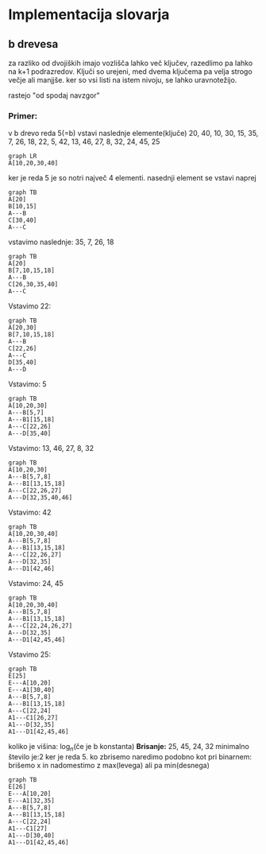 # Implementacija slovarja
## b drevesa
za razliko od dvojiških imajo vozlišča lahko več ključev, razedlimo pa lahko na k+1 podrazredov. Ključi so urejeni, med dvema ključema pa velja strogo večje ali manjjše. ker so vsi listi na istem nivoju, se lahko uravnotežijo.

rastejo "od spodaj navzgor"

### Primer:
v b drevo reda 5(=b) vstavi naslednje elemente(ključe)
20, 40, 10, 30, 15, 35, 7, 26, 18, 22, 5, 42, 13, 46, 27, 8, 32, 24, 45, 25
```mermaid
graph LR
A[10,20,30,40]
```
ker je reda 5 je so notri največ 4 elementi. nasednji element se vstavi naprej
```mermaid
graph TB
A[20]
B[10,15]
A---B
C[30,40]
A---C
```
vstavimo naslednje: 35, 7, 26, 18
```mermaid
graph TB
A[20]
B[7,10,15,18]
A---B
C[26,30,35,40]
A---C
```
Vstavimo 22:
```mermaid
graph TB
A[20,30]
B[7,10,15,18]
A---B
C[22,26]
A---C
D[35,40]
A---D
```
Vstavimo: 5
```mermaid
graph TB
A[10,20,30]
A---B[5,7]
A---B1[15,18]
A---C[22,26]
A---D[35,40]
```
Vstavimo: 13, 46, 27, 8, 32
```mermaid
graph TB
A[10,20,30]
A---B[5,7,8]
A---B1[13,15,18]
A---C[22,26,27]
A---D[32,35,40,46]
```
Vstavimo: 42
```mermaid
graph TB
A[10,20,30,40]
A---B[5,7,8]
A---B1[13,15,18]
A---C[22,26,27]
A---D[32,35]
A---D1[42,46]
```
Vstavimo: 24, 45
```mermaid
graph TB
A[10,20,30,40]
A---B[5,7,8]
A---B1[13,15,18]
A---C[22,24,26,27]
A---D[32,35]
A---D1[42,45,46]
```
Vstavimo 25:
```mermaid
graph TB
E[25]
E---A[10,20]
E---A1[30,40]
A---B[5,7,8]
A---B1[13,15,18]
A---C[22,24]
A1---C1[26,27]
A1---D[32,35]
A1---D1[42,45,46]
```
koliko je višina: $\log_n$(če je b konstanta)
**Brisanje:** 25, 45, 24, 32
minimalno število je:2 ker je reda 5. ko zbrisemo naredimo podobno kot pri binarnem:
brišemo x in nadomestimo z max(levega) ali pa min(desnega)
```mermaid
graph TB
E[26]
E---A[10,20]
E---A1[32,35]
A---B[5,7,8]
A---B1[13,15,18]
A---C[22,24]
A1---C1[27]
A1---D[30,40]
A1---D1[42,45,46]
```